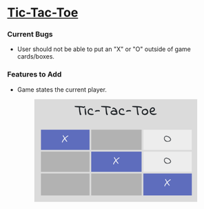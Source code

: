 # [Tic-Tac-Toe](https://ly900.github.io/Tic-Tac-Toe/index.html)

### Current Bugs
* User should not be able to put an "X" or "O" outside of game cards/boxes.

### Features to Add
* Game states the current player.

<center><img src="/tic-tac-toe.png" alt="Tic-Tac-Toe" width=75%></center>
